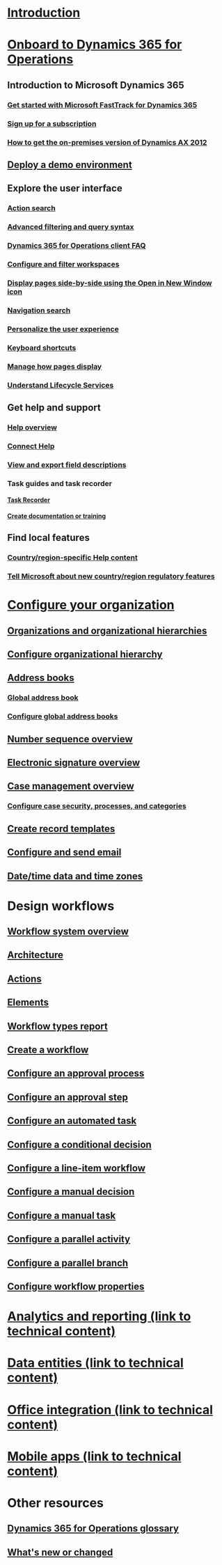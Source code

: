 # [Introduction](index.md)

# [Onboard to Dynamics 365 for Operations](get-started/get-started-landing.md)
## Introduction to Microsoft Dynamics 365
### [Get started with Microsoft FastTrack for Dynamics 365](get-started/fasttrack-dynamics-365-overview.md)
### [Sign up for a subscription](/dev-itpro/dev-tools/sign-up-preview-subscription)
### [How to get the on-premises version of Dynamics AX 2012](/dev-itpro/deployment/csp-download-customersource?toc=/dynamics365/operations/core/toc.json)
## [Deploy a demo environment](/dev-itpro/dev-tools/deploy-demo-environment?toc=/dynamics365/operations/core/toc.json)

## Explore the user interface
### [Action search](get-started/action-search.md)
### [Advanced filtering and query syntax](get-started/advanced-filtering-query-options.md)
### [Dynamics 365 for Operations client FAQ](get-started/client-faq.md)
### [Configure and filter workspaces](get-started/configure-filter-workspaces.md)
### [Display pages side-by-side using the Open in New Window icon](get-started/display-pages-side-by-side.md)
### [Navigation search](get-started/navigation-search.md)
### [Personalize the user experience](get-started/personalize-user-experience.md)
### [Keyboard shortcuts](get-started/shortcut-keys.md)
### [Manage how pages display](get-started/window-management.md)
### [Understand Lifecycle Services](/dev-itpro/lifecycle-services/lcs-works-lcs?toc=/dynamics365/operations/core/toc.json)

## Get help and support
### [Help overview](/dev-itpro/get-started/help-overview?toc=/dynamics365/operations/core/toc.json)
### [Connect Help](/dev-itpro/get-started/working-with-help?toc=/dynamics365/operations/core/toc.json)
### [View and export field descriptions](get-started/view-export-field-descriptions.md)

### Task guides and task recorder
#### [Task Recorder](/dev-itpro/user-interface/task-recorder?toc=/dynamics365/operations/core/toc.json)
#### [Create documentation or training](/dev-itpro/user-interface/task-recorder?toc=/dynamics365/operations/core/toc.json)

## Find local features
### [Country/region-specific Help content](localizations/country_region.md)
### [Tell Microsoft about new country/region regulatory features](/dev-itpro/localization-solutions/submit-localization-alerts?toc=/dynamics365/operations/core/toc.json)

# [Configure your organization](organization-administration/organization-administration-home-page.md)
## [Organizations and organizational hierarchies](organization-administration/organizations-organizational-hierarchies.md)
## [Configure organizational hierarchy](organization-administration/plan-organizational-hierarchy.md)
## [Address books](organization-administration/qa-address-books.md)
### [Global address book](organization-administration/overview-global-address-book.md)
### [Configure global address books](organization-administration/plan-configuration-global-address-book-additional-address-books.md)
## [Number sequence overview](organization-administration/number-sequence-overview.md)
## [Electronic signature overview](organization-administration/electronic-signature-overview.md)
## [Case management overview](organization-administration/cases.md)
### [Configure case security, processes, and categories](organization-administration/plan-case-management.md)
## [Create record templates](organization-administration/record-templates.md)
## [Configure and send email](organization-administration/configure-email.md)
## [Date/time data and time zones](organization-administration/date-time-zones.md)

# Design workflows
## [Workflow system overview](organization-administration/overview-workflow-system.md)
## [Architecture](organization-administration/workflow-system-architecture.md)
## [Actions](organization-administration/workflow-actions.md)
## [Elements](organization-administration/workflow-elements.md)
## [Workflow types report](organization-administration/workflow-types-report.md)
## [Create a workflow](organization-administration/create-workflow.md)
## [Configure an approval process](organization-administration/configure-approval-process-workflow.md)
## [Configure an approval step](organization-administration/configure-approval-step-workflow.md)
## [Configure an automated task](organization-administration/configure-automated-task-workflow.md)
## [Configure a conditional decision](organization-administration/configure-conditional-decision-workflow.md)
## [Configure a line-item workflow](organization-administration/configure-line-item-workflow.md)
## [Configure a manual decision](organization-administration/configure-manual-decision-workflow.md)
## [Configure a manual task](organization-administration/configure-manual-task-workflow.md)
## [Configure a parallel activity](organization-administration/configure-parallel-activity-workflow.md)
## [Configure a parallel branch](organization-administration/configure-parallel-branch-workflow.md)
## [Configure workflow properties](organization-administration/configure-workflow-properties.md)

# [Analytics and reporting (link to technical content)](/dev-itpro/analytics-bi-reporting/bi-reporting-home-page)

# [Data entities (link to technical content)](/dev-itpro/data-entities/data-entities.md)

# [Office integration (link to technical content)](/dev-itpro/office-integration/office-integration)

# [Mobile apps (link to technical content)](https://ax.help.dynamics.com/en/wiki/mobile-workspaces-recently-released/)

# Other resources
## [Dynamics 365 for Operations glossary](get-started/glossary.md)
## [What's new or changed](/dev-itpro/get-started/whats-new-changed?toc=/dynamics365/operations/core/toc.json)
